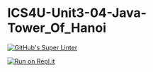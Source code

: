 # ICS4U-Unit3-04-Java-Tower_Of_Hanoi
[![GitHub's Super Linter](https://github.com/Sean-McLeod/ICS4U-Unit3-04-Java-Tower_Of_Hanoi/workflows/GitHub's%20Super%20Linter/badge.svg)](https://github.com/Sean-McLeod/ICS4U-Unit3-04-Java-Tower_Of_Hanoi/actions)

[![Run on Repl.it](https://repl.it/badge/github/Sean-McLeod/ICS4U-Unit3-04-Java-Tower_Of_Hanoi)](https://repl.it/github/ICS4U-Unit3-04-Java-Tower_Of_Hanoi)
